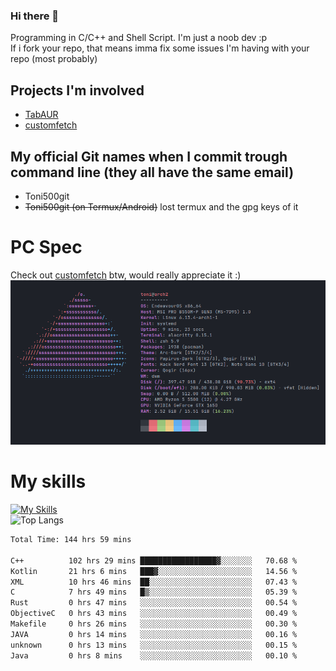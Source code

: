 ### Hi there 👋

Programming in C/C++ and Shell Script. I'm just a noob dev :p\
If i fork your repo, that means imma fix some issues I'm having with your repo (most probably)

## Projects I'm involved
 - [TabAUR](https://github.com/BurntRanch/TabAUR)
 - [customfetch](https://github.com/Toni500github/customfetch)

## My official Git names when I commit trough command line (they all have the same email)
* Toni500git
* ~~Toni500git (on Termux/Android)~~ lost termux and the gpg keys of it

# PC Spec
Check out [customfetch](https://github.com/Toni500github/customfetch) btw, would really appreciate it :)
![screenshot.png](https://github.com/Toni500github/customfetch/raw/main/screenshot.png)

# My skills
[![My Skills](https://skillicons.dev/icons?i=cpp,bash,androidstudio,arch,linux&theme=light)](https://skillicons.dev)\
![Top Langs](https://github-readme-stats.vercel.app/api/top-langs/?username=Toni500github&layout=compact)

<!--START_SECTION:waka-->

```txt
Total Time: 144 hrs 59 mins

C++          102 hrs 29 mins █████████████████▓░░░░░░░   70.68 %
Kotlin       21 hrs 6 mins   ███▓░░░░░░░░░░░░░░░░░░░░░   14.56 %
XML          10 hrs 46 mins  ██░░░░░░░░░░░░░░░░░░░░░░░   07.43 %
C            7 hrs 49 mins   █▒░░░░░░░░░░░░░░░░░░░░░░░   05.39 %
Rust         0 hrs 47 mins   ░░░░░░░░░░░░░░░░░░░░░░░░░   00.54 %
ObjectiveC   0 hrs 43 mins   ░░░░░░░░░░░░░░░░░░░░░░░░░   00.49 %
Makefile     0 hrs 26 mins   ░░░░░░░░░░░░░░░░░░░░░░░░░   00.30 %
JAVA         0 hrs 14 mins   ░░░░░░░░░░░░░░░░░░░░░░░░░   00.16 %
unknown      0 hrs 13 mins   ░░░░░░░░░░░░░░░░░░░░░░░░░   00.15 %
Java         0 hrs 8 mins    ░░░░░░░░░░░░░░░░░░░░░░░░░   00.10 %
```

<!--END_SECTION:waka-->
